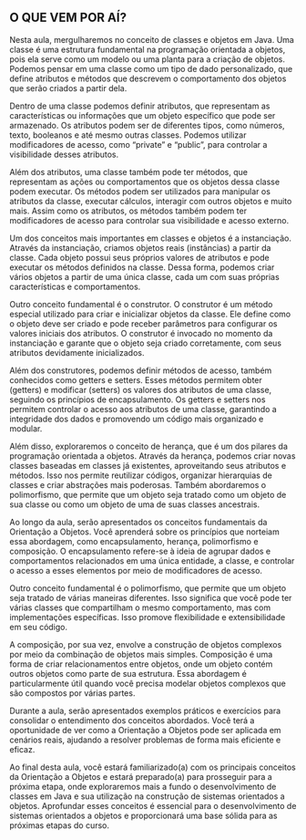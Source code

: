 ## O QUE VEM POR AÍ? 

Nesta  aula, mergulharemos  no  conceito de classes  e objetos  em Java.  Uma classe  é  uma  estrutura  fundamental  na  programação  orientada  a  objetos,  pois  ela serve como um modelo ou uma planta para a criação de objetos. Podemos pensar em uma classe como um tipo de dado personalizado, que define atributos e métodos que descrevem o comportamento dos objetos que serão criados a partir dela. 

Dentro   de   uma   classe   podemos   definir   atributos,   que   representam   as características ou informações que um objeto específico que pode ser armazenado. Os  atributos  podem  ser  de  diferentes  tipos,  como  números,  texto,  booleanos  e  até mesmo outras classes. Podemos utilizar modificadores de acesso, como “private” e “public”, para controlar a visibilidade desses atributos. 

Além dos atributos, uma classe também pode ter métodos, que representam as ações ou comportamentos que os objetos dessa classe podem executar. Os métodos podem ser utilizados para manipular os atributos da classe, executar cálculos, interagir com  outros  objetos  e  muito  mais.  Assim  como  os  atributos,  os  métodos também podem ter modificadores de acesso para controlar sua visibilidade e acesso externo. 

Um  dos  conceitos  mais  importantes  em  classes  e  objetos  é  a  instanciação. Através da instanciação, criamos objetos reais (instâncias) a partir da classe. Cada objeto possui seus próprios valores de atributos e pode executar os métodos definidos na classe. Dessa forma, podemos criar vários objetos a partir de uma única classe, cada um com suas próprias características e comportamentos.

Outro conceito fundamental é o construtor. O construtor é um método especial utilizado para criar e inicializar objetos da classe. Ele define como o objeto deve ser criado e pode receber parâmetros para configurar os valores iniciais dos atributos. O construtor é invocado no momento da instanciação e garante que o objeto seja criado corretamente, com seus atributos devidamente inicializados. 

Além   dos   construtores,   podemos   definir   métodos   de   acesso,   também conhecidos  como  getters e  setters.  Esses  métodos  permitem  obter  (getters)  e modificar (setters) os valores dos atributos de uma classe, seguindo os princípios de encapsulamento. Os getters e setters nos permitem controlar o acesso aos atributos de uma  classe,  garantindo a  integridade  dos  dados  e promovendo  um  código mais organizado e modular. 

Além  disso,  exploraremos  o  conceito  de  herança,  que  é  um  dos  pilares  da programação orientada a objetos. Através da herança, podemos criar novas classes baseadas em classes já existentes, aproveitando seus atributos e métodos. Isso nos permite  reutilizar  códigos,  organizar  hierarquias  de  classes  e  criar  abstrações  mais poderosas.  Também  abordaremos  o  polimorfismo,  que  permite  que  um  objeto  seja tratado como um objeto de sua classe ou como um objeto de uma de suas classes ancestrais.  

Ao   longo   da   aula, serão   apresentados   os   conceitos   fundamentais   da Orientação  a  Objetos.  Você  aprenderá  sobre  os  princípios  que  norteiam  essa abordagem,   como   encapsulamento,   herança, polimorfismo   e   composição.   O encapsulamento refere-se à ideia de agrupar dados e comportamentos relacionados em uma única entidade, a classe, e controlar o acesso a esses elementos por meio de modificadores de acesso. 

Outro conceito fundamental é o polimorfismo, que permite que um objeto seja tratado de várias maneiras diferentes. Isso significa que você pode ter várias classes que compartilham o mesmo comportamento, mas com implementações específicas. Isso promove flexibilidade e extensibilidade em seu código. 

A  composição,  por  sua  vez,  envolve  a  construção  de  objetos  complexos  por meio  da  combinação  de  objetos  mais  simples.  Composição  é  uma  forma  de  criar relacionamentos entre objetos, onde um objeto contém outros objetos como parte de sua estrutura. Essa abordagem é particularmente útil quando você precisa modelar objetos complexos que são compostos por várias partes. 

Durante  a  aula,  serão  apresentados  exemplos  práticos  e  exercícios  para consolidar o entendimento dos conceitos abordados. Você terá a oportunidade de ver como a Orientação a Objetos pode ser aplicada em cenários reais, ajudando a resolver problemas de forma mais eficiente e eficaz. 

Ao final desta aula, você estará familiarizado(a) com os principais conceitos da Orientação  a  Objetos  e  estará  preparado(a) para  prosseguir  para  a  próxima  etapa, onde  exploraremos  mais  a  fundo  o  desenvolvimento  de  classes  em  Java  e  sua utilização  na   construção   de   sistemas   orientados  a   objetos. Aprofundar  esses conceitos  é  essencial  para  o  desenvolvimento  de  sistemas  orientados  a  objetos  e proporcionará uma base sólida para as próximas etapas do curso.
